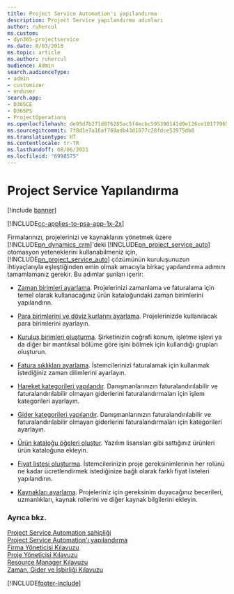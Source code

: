 ```yaml
---
title: Project Service Automation'ı yapılandırma
description: Project Service yapılandırma adımları
author: ruhercul
ms.custom:
- dyn365-projectservice
ms.date: 8/03/2018
ms.topic: article
ms.author: ruhercul
audience: Admin
search.audienceType:
- admin
- customizer
- enduser
search.app:
- D365CE
- D365PS
- ProjectOperations
ms.openlocfilehash: de95d7b271d876285ac5f4ecbc595390141d9e126ce101779652828581c1f613
ms.sourcegitcommit: 7f8d1e7a16af769adb43d1877c28fdce53975db8
ms.translationtype: HT
ms.contentlocale: tr-TR
ms.lasthandoff: 08/06/2021
ms.locfileid: "6998575"
---
```

# <a name="configure-project-service"></a>Project Service Yapılandırma

[!include [banner](../includes/psa-now-project-operations.md)]

[!INCLUDE[cc-applies-to-psa-app-1x-2x](../includes/cc-applies-to-psa-app-1x-2x.md)]

Firmalarınızı, projelerinizi ve kaynaklarını yönetmek üzere [!INCLUDE[pn_dynamics_crm](../includes/pn-dynamics-crm.md)]'deki [!INCLUDE[pn_project_service_auto](../includes/pn-project-service-auto.md)] otomasyon yeteneklerini kullanabilmeniz için, [!INCLUDE[pn_project_service_auto](../includes/pn-project-service-auto.md)] çözümünün kuruluşunuzun ihtiyaçlarıyla eşleştiğinden emin olmak amacıyla birkaç yapılandırma adımını tamamlamanız gerekir. Bu adımlar şunları içerir:  
  
-   [Zaman birimleri ayarlama](../psa/set-up-time-units.md). Projelerinizi zamanlama ve faturalama için temel olarak kullanacağınız ürün kataloğundaki zaman birimlerini yapılandırın.  
  
-   [Para birimlerini ve döviz kurlarını ayarlama](../psa/set-up-currencies-exchange-rates.md). Projelerinizde kullanılacak para birimlerini ayarlayın.  
  
-   [Kuruluş birimleri oluşturma](../psa/create-organizational-units.md). Şirketinizin coğrafi konum, işletme işlevi ya da diğer bir mantıksal bölüme göre işini bölmek için kullandığı grupları oluşturun.  
  
-   [Fatura sıklıkları ayarlama](../psa/set-up-invoice-frequencies.md). İstemcilerinizi faturalamak için kullanmak istediğiniz zaman dilimlerini ayarlayın.  
  
-   [Hareket kategorileri yapılandır](../psa/configure-transaction-categories.md). Danışmanlarınızın faturalandırılabilir ve faturalandırılabilir olmayan giderlerini faturalandırmaları için işlem kategorileri ayarlayın.  
  
-   [Gider kategorileri yapılandır](../psa/configure-expense-categories.md). Danışmanlarınızın faturalandırılabilir ve faturalandırılabilir olmayan giderlerini faturalandırmaları için kategorileri ayarlayın.  
  
-   [Ürün kataloğu öğeleri oluştur](../psa/create-product-catalog-items.md). Yazılım lisansları gibi sattığınız ürünleri ürün kataloğuna ekleyin.  
  
-   [Fiyat listesi oluşturma](../psa/create-price-list.md). İstemcilerinizin proje gereksinimlerinin her rolünü ne kadar ücretlendirmek istediğinize bağlı olarak farklı fiyat listeleri yapılandırın.  
  
-   [Kaynakları ayarlama](../psa/set-up-resources.md). Projeleriniz için gereksinim duyacağınız becerileri, uzmanlıkları, kaynak rollerini ve diğer kaynak bilgilerini ekleyin.  
  
### <a name="see-also"></a>Ayrıca bkz.  
 [Project Service Automation sahipliği](../psa/overview.md)   
 [Project Service Automation'ı yapılandırma](../psa/configure.md)   
 [Firma Yöneticisi Kılavuzu](../psa/account-manager-guide.md)   
 [Proje Yöneticisi Kılavuzu](../psa/project-manager-guide.md)   
 [Resource Manager Kılavuzu](../psa/resource-manager-guide.md)   
 [Zaman, Gider ve İşbirliği Kılavuzu](../psa/time-expense-collaboration-guide.md)


[!INCLUDE[footer-include](../includes/footer-banner.md)]
